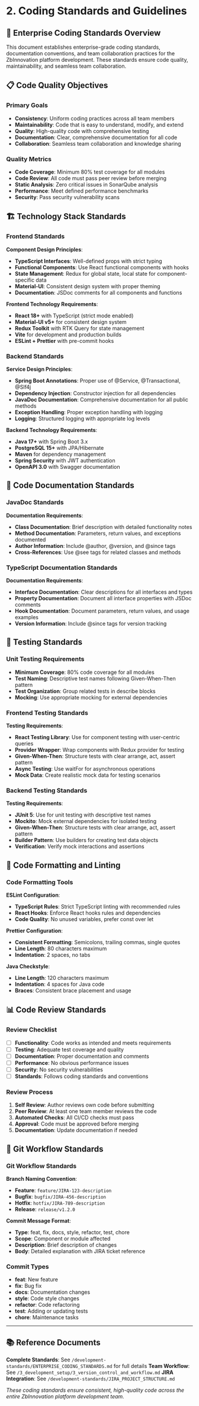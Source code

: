 # 2. Coding Standards and Guidelines

## 🎯 **Enterprise Coding Standards Overview**

This document establishes enterprise-grade coding standards, documentation conventions, and team collaboration practices for the ZbInnovation platform development. These standards ensure code quality, maintainability, and seamless team collaboration.

## 📋 **Code Quality Objectives**

### **Primary Goals**
- **Consistency**: Uniform coding practices across all team members
- **Maintainability**: Code that is easy to understand, modify, and extend
- **Quality**: High-quality code with comprehensive testing
- **Documentation**: Clear, comprehensive documentation for all code
- **Collaboration**: Seamless team collaboration and knowledge sharing

### **Quality Metrics**
- **Code Coverage**: Minimum 80% test coverage for all modules
- **Code Review**: All code must pass peer review before merging
- **Static Analysis**: Zero critical issues in SonarQube analysis
- **Performance**: Meet defined performance benchmarks
- **Security**: Pass security vulnerability scans

## 🏗️ **Technology Stack Standards**

### **Frontend Standards**
**Component Design Principles**:
- **TypeScript Interfaces**: Well-defined props with strict typing
- **Functional Components**: Use React functional components with hooks
- **State Management**: Redux for global state, local state for component-specific data
- **Material-UI**: Consistent design system with proper theming
- **Documentation**: JSDoc comments for all components and functions

**Frontend Technology Requirements**:
- **React 18+** with TypeScript (strict mode enabled)
- **Material-UI v5+** for consistent design system
- **Redux Toolkit** with RTK Query for state management
- **Vite** for development and production builds
- **ESLint + Prettier** with pre-commit hooks

### **Backend Standards**
**Service Design Principles**:
- **Spring Boot Annotations**: Proper use of @Service, @Transactional, @Slf4j
- **Dependency Injection**: Constructor injection for all dependencies
- **JavaDoc Documentation**: Comprehensive documentation for all public methods
- **Exception Handling**: Proper exception handling with logging
- **Logging**: Structured logging with appropriate log levels

**Backend Technology Requirements**:
- **Java 17+** with Spring Boot 3.x
- **PostgreSQL 15+** with JPA/Hibernate
- **Maven** for dependency management
- **Spring Security** with JWT authentication
- **OpenAPI 3.0** with Swagger documentation

## 📝 **Code Documentation Standards**

### **JavaDoc Standards**
**Documentation Requirements**:
- **Class Documentation**: Brief description with detailed functionality notes
- **Method Documentation**: Parameters, return values, and exceptions documented
- **Author Information**: Include @author, @version, and @since tags
- **Cross-References**: Use @see tags for related classes and methods

### **TypeScript Documentation Standards**
**Documentation Requirements**:
- **Interface Documentation**: Clear descriptions for all interfaces and types
- **Property Documentation**: Document all interface properties with JSDoc comments
- **Hook Documentation**: Document parameters, return values, and usage examples
- **Version Information**: Include @since tags for version tracking

## 🧪 **Testing Standards**

### **Unit Testing Requirements**
- **Minimum Coverage**: 80% code coverage for all modules
- **Test Naming**: Descriptive test names following Given-When-Then pattern
- **Test Organization**: Group related tests in describe blocks
- **Mocking**: Use appropriate mocking for external dependencies

### **Frontend Testing Standards**
**Testing Requirements**:
- **React Testing Library**: Use for component testing with user-centric queries
- **Provider Wrapper**: Wrap components with Redux provider for testing
- **Given-When-Then**: Structure tests with clear arrange, act, assert pattern
- **Async Testing**: Use waitFor for asynchronous operations
- **Mock Data**: Create realistic mock data for testing scenarios

### **Backend Testing Standards**
**Testing Requirements**:
- **JUnit 5**: Use for unit testing with descriptive test names
- **Mockito**: Mock external dependencies for isolated testing
- **Given-When-Then**: Structure tests with clear arrange, act, assert pattern
- **Builder Pattern**: Use builders for creating test data objects
- **Verification**: Verify mock interactions and assertions

## 🔧 **Code Formatting and Linting**

### **Code Formatting Tools**
**ESLint Configuration**:
- **TypeScript Rules**: Strict TypeScript linting with recommended rules
- **React Hooks**: Enforce React hooks rules and dependencies
- **Code Quality**: No unused variables, prefer const over let

**Prettier Configuration**:
- **Consistent Formatting**: Semicolons, trailing commas, single quotes
- **Line Length**: 80 characters maximum
- **Indentation**: 2 spaces, no tabs

**Java Checkstyle**:
- **Line Length**: 120 characters maximum
- **Indentation**: 4 spaces for Java code
- **Braces**: Consistent brace placement and usage

## 📊 **Code Review Standards**

### **Review Checklist**
- [ ] **Functionality**: Code works as intended and meets requirements
- [ ] **Testing**: Adequate test coverage and quality
- [ ] **Documentation**: Proper documentation and comments
- [ ] **Performance**: No obvious performance issues
- [ ] **Security**: No security vulnerabilities
- [ ] **Standards**: Follows coding standards and conventions

### **Review Process**
1. **Self Review**: Author reviews own code before submitting
2. **Peer Review**: At least one team member reviews the code
3. **Automated Checks**: All CI/CD checks must pass
4. **Approval**: Code must be approved before merging
5. **Documentation**: Update documentation if needed

## 🔄 **Git Workflow Standards**

### **Git Workflow Standards**
**Branch Naming Convention**:
- **Feature**: `feature/JIRA-123-description`
- **Bugfix**: `bugfix/JIRA-456-description`
- **Hotfix**: `hotfix/JIRA-789-description`
- **Release**: `release/v1.2.0`

**Commit Message Format**:
- **Type**: feat, fix, docs, style, refactor, test, chore
- **Scope**: Component or module affected
- **Description**: Brief description of changes
- **Body**: Detailed explanation with JIRA ticket reference

### **Commit Types**
- **feat**: New feature
- **fix**: Bug fix
- **docs**: Documentation changes
- **style**: Code style changes
- **refactor**: Code refactoring
- **test**: Adding or updating tests
- **chore**: Maintenance tasks

---

## 📚 **Reference Documents**

**Complete Standards**: See `/development-standards/ENTERPRISE_CODING_STANDARDS.md` for full details
**Team Workflow**: See `/3_development_setup/3_version_control_and_workflow.md`
**JIRA Integration**: See `/development-standards/JIRA_PROJECT_STRUCTURE.md`

*These coding standards ensure consistent, high-quality code across the entire ZbInnovation platform development team.*
